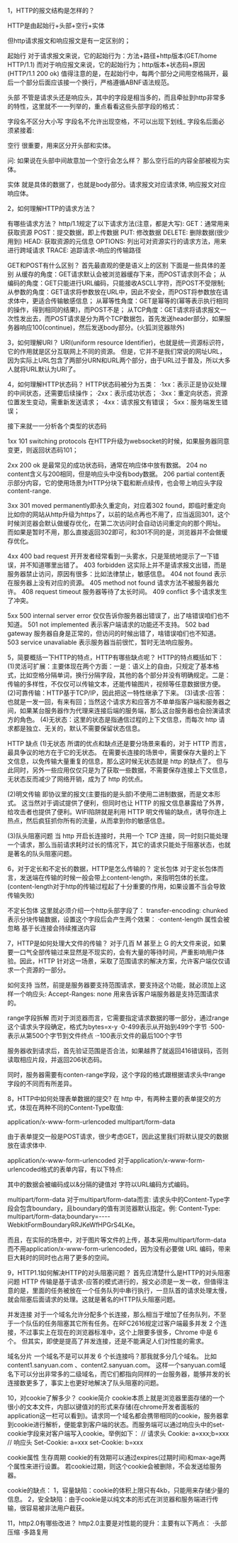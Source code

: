 1，HTTP的报文结构是怎样的？

HTTP是由起始行+头部+空行+实体

但http请求报文和响应报文是有一定区别的；

起始行
对于请求报文来说，它的起始行为：方法+路径+http版本(GET/home HTTP/1.1)
而对于响应报文来说，它的起始行为；http版本+状态码+原因(HTTP/1.1 200 ok)
值得注意的是，在起始行中，每两个部分之间用空格隔开，最后一个部分后面应该接一个换行，严格遵循ABNF语法规范。

头部
不管是请求头还是响应头，其中的字段是相当多的，而且牵扯到http非常多的特性，这里就不一一列举的，重点看看这些头部字段的格式：

字段名不区分大小写
字段名不允许出现空格，不可以出现下划线_
字段名后面必须紧接着:

空行
很重要，用来区分开头部和实体。

问: 如果说在头部中间故意加一个空行会怎么样？
那么空行后的内容全部被视为实体。

实体
就是具体的数据了，也就是body部分。请求报文对应请求体, 响应报文对应响应体。

2，如何理解HTTP的请求方法？

有哪些请求方法？
http/1.1规定了以下请求方法(注意，都是大写):
GET：通常用来获取资源
POST：提交数据，即上传数据
PUT: 修改数据
DELETE: 删除数据(很少用到)
HEAD: 获取资源的元信息
OPTIONS: 列出可对资源实行的请求方法，用来进行跨域请求
TRACE: 追踪请求-响应的传输路径

GET和POST有什么区别？
首先最直观的便是语义上的区别
下面是一些具体的差别
从缓存的角度：GET请求默认会被浏览器缓存下来，而POST请求则不会；
从编码的角度：GET只能进行URL编码，只能接收ASCLL字符，而POST不受限制;
从参数的角度：GET请求将参数放在URL中，因此不安全，而POST将参数放在请求体中，更适合传输敏感信息；
从幂等性角度：GET是幂等的(幂等表示执行相同的操作，得到相同的结果)，而POST不是；
从TCP角度：GET请求将请求报文一次性发出去，而POST请求是分为两个TCP数据包，首先发送header部分，如果服务器响应100(continue)，然后发送body部分。(火狐浏览器除外)

3，如何理解URI？
URI(uniform resource Identifier)，也就是统一资源标识符，它的作用就是区分互联网上不同的资源。
但是，它并不是我们常说的网址URL，因为实际上URL包含了两部分URN和URL两个部分，由于URL过于普及，所以大多人就将URL默认为URI了。

4，如何理解HTTP状态码？
HTTP状态码被分为五类：
·1xx：表示正是协议处理的中间状态，还需要后续操作；
·2xx：表示成功状态；
·3xx：重定向状态，资源位置发生变动，需重新发送请求；
·4xx：请求报文有错误；
·5xx：服务端发生错误；

接下来就一一分析各个类型的状态码

1xx
101 switching protocols 在HTTP升级为websocket的时候，如果服务器同意变更，则返回状态码101；

2xx
200 ok 是最常见的成功状态码，通常在响应体中放有数据。
204 no content含义与200相同，但是响应头中没有body数据。
206 partial content表示部分内容，它的使用场景为HTTP分块下载和断点续传，也会带上响应头字段content-range.

3xx
301 moved permanently即永久重定向，对应着302 found，即临时重定向
比如你的网站从http升级为https了，以前的站点再也不用了，应当返回301，这个时候浏览器会默认做缓存优化，在第二次访问时会自动访问重定向的那个网址。
而如果是暂时不用，那么直接返回302即可，和301不同的是，浏览器并不会做缓存优化。

4xx
400 bad request 开开发者经常看到一头雾水，只是笼统地提示了一下错误，并不知道哪里出错了。
403 forbidden 这实际上并不是请求报文出错，而是服务器禁止访问，原因有很多：比如法律禁止，敏感信息。
404 not found 表示在服务器上没有对应的资源。
405 method not found 请求方法不被服务器允许。
408 request timeout 服务器等待了太长时间。
409 conflict 多个请求发生了冲突。

5xx
500 internal server error 仅仅告诉你服务器出错误了，出了啥错误咱们也不知道。
501 not implemented 表示客户端请求的功能还不支持。
502 bad gateway 服务器自身是正常的，但访问的时候出错了，啥错误咱们也不知道。
503 service unavaliable 表示服务器当前很忙，暂时无法响应服务。

5，简要概括一下HTTP的特点，HTTP有哪些缺点呢？
HTTP的特点概括如下：
(1)灵活可扩展：主要体现在两个方面：一是：语义上的自由，只规定了基本格式，比如空格分隔单词，换行分隔字段，其他的各个部分并没有明确规定。二是：传输的多样性，不仅仅可以传输文本，还能传输图片，视频等任意数据很方便。
(2)可靠传输：HTTP基于TCP/IP，因此把这一特性继承了下来。
(3)请求-应答：也就是一发一回，有来有回；当然这个请求方和应答方不单单指客户端和服务器之间，如果某台服务器作为代理来连接后端的服务端，那么这台服务器也会扮演请求方的角色。
(4)无状态：这里的状态是指通信过程的上下文信息，而每次 http 请求都是独立、无关的，默认不需要保留状态信息。

HTTP 缺点
(1)无状态
所谓的优点和缺点还是要分场景来看的，对于 HTTP 而言，最具争议的地方在于它的无状态。
在需要长连接的场景中，需要保存大量的上下文信息，以免传输大量重复的信息，那么这时候无状态就是 http 的缺点了。
但与此同时，另外一些应用仅仅只是为了获取一些数据，不需要保存连接上下文信息，无状态反而减少了网络开销，成为了 http 的优点。

(2)明文传输
即协议里的报文(主要指的是头部)不使用二进制数据，而是文本形式。
这当然对于调试提供了便利，但同时也让 HTTP 的报文信息暴露给了外界，给攻击者也提供了便利。WIFI陷阱就是利用 HTTP 明文传输的缺点，诱导你连上热点，然后疯狂抓你所有的流量，从而拿到你的敏感信息。

(3)队头阻塞问题
当 http 开启长连接时，共用一个 TCP 连接，同一时刻只能处理一个请求，那么当前请求耗时过长的情况下，其它的请求只能处于阻塞状态，也就是著名的队头阻塞问题。


6，对于定长和不定长的数据，HTTP是怎么传输的？
定长包体
对于定长包体而言，发送端在传输的时候一般会带上content-length，来指明包体的长度。(content-length对于http的传输过程起了十分重要的作用，如果设置不当会导致传输失败)

不定长包体
这里就必须介绍一个http头部字段了：
transfer-encoding: chunked
表示分块传输数据，设置这个字段后会产生两个效果：
·content-length 属性会被忽略
基于长连接会持续推送内容

7，HTTP是如何处理大文件的传输？
对于几百 M 甚至上 G 的大文件来说，如果要一口气全部传输过来显然是不现实的，会有大量的等待时间，严重影响用户体验。因此，HTTP 针对这一场景，采取了范围请求的解决方案，允许客户端仅仅请求一个资源的一部分。

如何支持
当然，前提是服务器要支持范围请求，要支持这个功能，就必须加上这样一个响应头:
Accept-Ranges: none
用来告诉客户端服务器是支持范围请求的。

range字段拆解
而对于浏览器而言，它需要指定请求数据的哪一部分，通过range这个请求头字段确定，格式为bytes=x-y
·0-499表示从开始到499个字节
·500-表示从第500个字节到文件终点
·-100表示文件的最后100个字节

服务器收到请求后，首先验证范围是否合法，如果越界了就返回416错误码，否则读取相应片段，并返回206状态码。

同时，服务器需要有conten-range字段，这个字段的格式跟根据请求头中range字段的不同而有所差异。

8，HTTP中如何处理表单数据的提交?
在 http 中，有两种主要的表单提交的方式，体现在两种不同的Content-Type取值:

application/x-www-form-urlencoded
multipart/form-data

由于表单提交一般是POST请求，很少考虑GET，因此这里我们将默认提交的数据放在请求体中.

application/x-www-form-urlencoded
对于application/x-www-form-urlencoded格式的表单内容，有以下特点:

其中的数据会被编码成以&分隔的键值对
字符以URL编码方式编码。

multipart/form-data
对于multipart/form-data而言:
请求头中的Content-Type字段会包含boundary，且boundary的值有浏览器默认指定。例: Content-Type: multipart/form-data;boundary=----WebkitFormBoundaryRRJKeWfHPGrS4LKe。

而且，在实际的场景中，对于图片等文件的上传，基本采用multipart/form-data而不用application/x-www-form-urlencoded，因为没有必要做 URL 编码，带来巨大耗时的同时也占用了更多的空间。

9，HTTP1.1如何解决HTTP的对头阻塞问题？
首先应清楚什么是HTTP的对头阻塞问题
HTTP 传输是基于请求-应答的模式进行的，报文必须是一发一收，但值得注意的是，里面的任务被放在一个任务队列中串行执行，一旦队首的请求处理太慢，就会阻塞后面请求的处理。这就是著名的HTTP队头阻塞问题。

并发连接
对于一个域名允许分配多个长连接，那么相当于增加了任务队列，不至于一个队伍的任务阻塞其它所有任务。在RFC2616规定过客户端最多并发 2 个连接，不过事实上在现在的浏览器标准中，这个上限要多很多，Chrome 中是 6 个。
但其实，即使是提高了并发连接，还是不能满足人们对性能的需求。

域名分片
一个域名不是可以并发 6 个长连接吗？那我就多分几个域名。
比如 content1.sanyuan.com 、content2.sanyuan.com。
这样一个sanyuan.com域名下可以分出非常多的二级域名，而它们都指向同样的一台服务器，能够并发的长连接数更多了，事实上也更好地解决了队头阻塞的问题。

10，对cookie了解多少？
cookie简介
cookie本质上就是浏览器里面存储的一个很小的文本文件，内部以键值对的形式来存储(在chrome开发者面板的application这一栏可以看到)。请求同一个域名都会携带相同的cookie，服务器拿到cookie进行解析，便能拿到客户端的状态。而服务端可以通过响应头中的set-cookie字段来对客户端写入cookie。举例如下：
// 请求头
Cookie: a=xxx;b=xxx
// 响应头
Set-Cookie: a=xxx
set-Cookie: b=xxx

cookie属性
生存周期
cookie的有效期可以通过expires(过期时间)和max-age两个属性来进行设置。
若cookie过期，则这个cookie会被删除，不会发送给服务器。

cookie的缺点：
1，容量缺陷：cookie的体积上限只有4kb，只能用来存储少量的信息。
2，安全缺陷：由于cookie是以纯文本的形式在浏览器和服务端进行传输，很容易被非法用户截获。

11，http2.0有哪些改进？
http2.0主要是对性能的提升：主要有以下两点：
·头部压缩
·多路复用